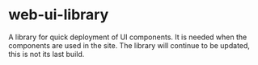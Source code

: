 # web-ui-library
A library for quick deployment of UI components. It is needed when the components are used in the site. The library will continue to be updated, this is not its last build.
